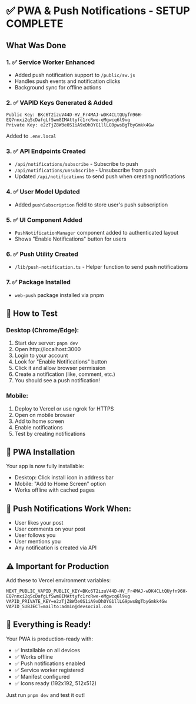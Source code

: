 # ✅ PWA & Push Notifications - SETUP COMPLETE

## What Was Done

### 1. ✅ Service Worker Enhanced
- Added push notification support to `/public/sw.js`
- Handles push events and notification clicks
- Background sync for offline actions

### 2. ✅ VAPID Keys Generated & Added
```
Public Key: BKc6T2izuV44D-HV_Fr4MAJ-wDK4CLtQUyfn96H-EQ7nnxi2qScDafgLfSwm8IMAttyfc1rcRwe-eMgwcq6l9vg
Private Key: e2zTjZ8W3e0S1iA9xDhOYG1llLG9pwsBgTbyGmkk4Gw
```
Added to `.env.local`

### 3. ✅ API Endpoints Created
- `/api/notifications/subscribe` - Subscribe to push
- `/api/notifications/unsubscribe` - Unsubscribe from push
- Updated `/api/notifications` to send push when creating notifications

### 4. ✅ User Model Updated
- Added `pushSubscription` field to store user's push subscription

### 5. ✅ UI Component Added
- `PushNotificationManager` component added to authenticated layout
- Shows "Enable Notifications" button for users

### 6. ✅ Push Utility Created
- `/lib/push-notification.ts` - Helper function to send push notifications

### 7. ✅ Package Installed
- `web-push` package installed via pnpm

## 🚀 How to Test

### Desktop (Chrome/Edge):
1. Start dev server: `pnpm dev`
2. Open http://localhost:3000
3. Login to your account
4. Look for "Enable Notifications" button
5. Click it and allow browser permission
6. Create a notification (like, comment, etc.)
7. You should see a push notification!

### Mobile:
1. Deploy to Vercel or use ngrok for HTTPS
2. Open on mobile browser
3. Add to home screen
4. Enable notifications
5. Test by creating notifications

## 📱 PWA Installation

Your app is now fully installable:
- Desktop: Click install icon in address bar
- Mobile: "Add to Home Screen" option
- Works offline with cached pages

## 🔔 Push Notifications Work When:
- User likes your post
- User comments on your post
- User follows you
- User mentions you
- Any notification is created via API

## ⚠️ Important for Production

Add these to Vercel environment variables:
```
NEXT_PUBLIC_VAPID_PUBLIC_KEY=BKc6T2izuV44D-HV_Fr4MAJ-wDK4CLtQUyfn96H-EQ7nnxi2qScDafgLfSwm8IMAttyfc1rcRwe-eMgwcq6l9vg
VAPID_PRIVATE_KEY=e2zTjZ8W3e0S1iA9xDhOYG1llLG9pwsBgTbyGmkk4Gw
VAPID_SUBJECT=mailto:admin@devsocial.com
```

## 🎉 Everything is Ready!

Your PWA is production-ready with:
- ✅ Installable on all devices
- ✅ Works offline
- ✅ Push notifications enabled
- ✅ Service worker registered
- ✅ Manifest configured
- ✅ Icons ready (192x192, 512x512)

Just run `pnpm dev` and test it out!
